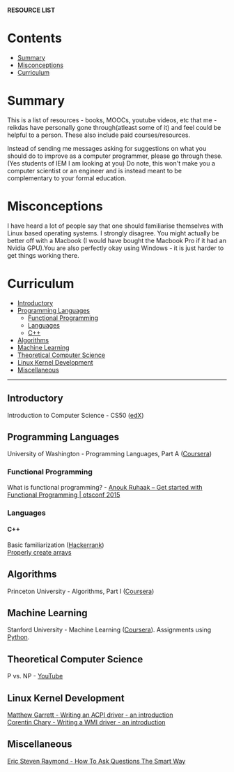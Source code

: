 <b>RESOURCE LIST</b>

# Contents

- [Summary](#summary)
- [Misconceptions](#misconceptions)
- [Curriculum](#curriculum)

# Summary

This is a list of resources - books, MOOCs, youtube videos, etc that me - reikdas have personally gone through(atleast some of it) and feel could be helpful to a person. These also include paid courses/resources.

Instead of sending me messages asking for suggestions on what you should do to improve as a computer programmer, please go through these. (Yes students of IEM I am looking at you)
Do note, this won't make you a computer scientist or an engineer and is instead meant to be complementary to your formal education.

# Misconceptions

I have heard a lot of people say that one should familiarise themselves with Linux based operating systems. I strongly disagree. You might actually be better off with a Macbook (I would have bought the Macbook Pro if it had an Nvidia GPU).You are also perfectly okay using Windows - it is just harder to get things working there. 

# Curriculum

- [Introductory](#introductory)
- [Programming Languages](#programming-languages)
    - [Functional Programming](#functional-programming)
    - [Languages](#languages)
     - [C++](#c)
- [Algorithms](#algorithms)
- [Machine Learning](#machine-learning)
- [Theoretical Computer Science](#theoretical-computer-science)
- [Linux Kernel Development](#linux-kernel-development)
- [Miscellaneous](#miscellaneous)

---

## Introductory

Introduction to Computer Science - CS50 ([edX](https://www.edx.org/course/cs50s-introduction-computer-science-harvardx-cs50x))

## Programming Languages

University of Washington - Programming Languages, Part A ([Coursera](https://www.coursera.org/learn/programming-languages/home/welcome))

### Functional Programming

What is functional programming? - [Anouk Ruhaak – Get started with Functional Programming | otsconf 2015](https://www.youtube.com/watch?v=6f5dt923FmQ)

### Languages 

#### C++

Basic familiarization ([Hackerrank](https://www.hackerrank.com/domains/cpp?badge_type=cpp))  
[Properly create arrays](https://www.geeksforgeeks.org/dynamically-allocate-2d-array-c/)  

## Algorithms

Princeton University - Algorithms, Part I ([Coursera](https://www.coursera.org/learn/algorithms-part1/home/welcome))

## Machine Learning

Stanford University - Machine Learning ([Coursera](https://www.coursera.org/learn/machine-learning)). Assignments using [Python](https://github.com/dibgerge/ml-coursera-python-assignments).  

## Theoretical Computer Science

P vs. NP - [YouTube](https://www.youtube.com/watch?v=YX40hbAHx3s)

## Linux Kernel Development

[Matthew Garrett - Writing an ACPI driver - an introduction](https://lwn.net/Articles/367630/)  
[Corentin Chary - Writing a WMI driver - an introduction](https://lwn.net/Articles/391230/)

## Miscellaneous

[Eric Steven Raymond - How To Ask Questions The Smart Way](http://www.catb.org/esr/faqs/smart-questions.html)



